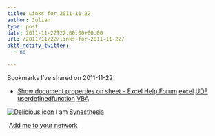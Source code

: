 ```yaml
---
title: Links for 2011-11-22
author: Julian
type: post
date: 2011-11-22T22:00:00+00:00
url: /2011/11/22/links-for-2011-11-22/
aktt_notify_twitter:
  - no

---
```

Bookmarks I&#8217;ve shared on 2011-11-22:

  * [Show document properties on sheet &#8211; Excel Help Forum][1] 
    [excel][2] [UDF][3] [userdefinedfunction][4] [VBA][5] </li> </ul> 
    
    <p class="deliciouslink">
      <a href="http://del.icio.us/synesthesia" title="See all my bookmarks on del.icio.us"><img src="https://www.synesthesia.co.uk/images/deliciousicon.jpg" alt="Delicious icon" /></a>&nbsp;I am <a href="http://del.icio.us/synesthesia" title="See all my bookmarks on del.icio.us">Synesthesia</a>
    </p>
    
    <p class="deliciouslink">
      <a href="http://del.icio.us/network?add=synesthesia" title="Add me to your del.icio.us network"><img src="https://www.synesthesia.co.uk/images/add.gif" alt="" /></a>&nbsp;<a href="http://del.icio.us/network?add=synesthesia" title="Add me to your del.icio.us network">Add me to your network</a>
    </p>

 [1]: http://www.excelforum.com/excel-general/707611-show-document-properties-on-sheet.html
 [2]: http://www.delicious.com/synesthesia/excel
 [3]: http://www.delicious.com/synesthesia/UDF
 [4]: http://www.delicious.com/synesthesia/userdefinedfunction
 [5]: http://www.delicious.com/synesthesia/VBA